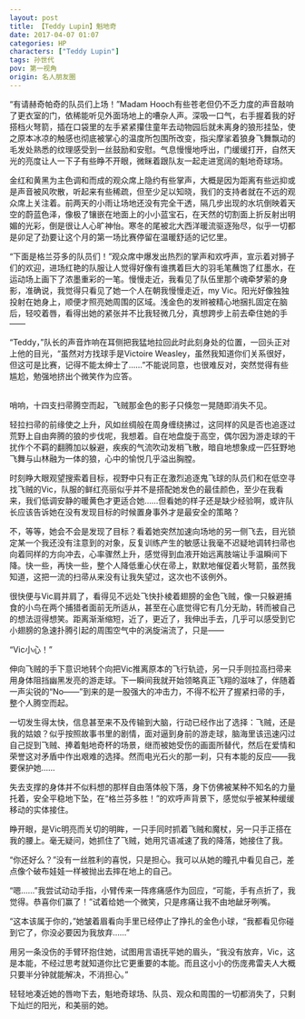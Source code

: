 ```yaml
---
layout: post
title: 【Teddy Lupin】魁地奇
date: 2017-04-07 01:07
categories: HP
characters: ["Teddy Lupin"]
tags: 孙世代
pov: 第一视角
origin: 名人朋友圈
---
```


“有请赫奇帕奇的队员们上场！”Madam Hooch有些苍老但仍不乏力度的声音敲响了更衣室的门，依稀能听见外面场地上的嘈杂人声。深吸一口气，右手握着我的好搭档火弩箭，插在口袋里的左手紧紧攥住童年去动物园后就未离身的狼形挂坠，使之原本冰凉的触感也彻底被掌心的温度所包围所改变，指尖摩挲着狼身飞舞飘动的毛发处熟悉的纹理感受到一丝鼓励和安慰。气息慢慢地呼出，门缓缓打开，自然天光的亮度让人一下子有些睁不开眼，微眯着跟队友一起走进宽阔的魁地奇球场。

金红和黄黑为主色调和而成的观众席上隐约有些掌声，大概是因为距离有些远抑或是声音被风吹散，听起来有些稀疏，但至少足以知晓，我们的支持者就在不远的观众席上关注着。前两天的小雨让场地还没有完全干透，隔几步出现的水坑倒映着天空的蔚蓝色泽，像极了镶嵌在地面上的小小蓝宝石，在天然的切割面上折反射出明媚的光彩，倒是很让人心旷神怡。寒冬的尾被北大西洋暖流驱逐殆尽，似乎一切都是卯足了劲要让这个月的第一场比赛停留在温暖舒适的记忆里。

“下面是格兰芬多的队员们！”观众席中爆发出热烈的掌声和欢呼声，宣示着对狮子们的欢迎，进场红艳的队服让人觉得好像有谁携着巨大的羽毛笔蘸饱了红墨水，在运动场上画下了浓墨重彩的一笔。慢慢走近，我看见了队伍里那个魂牵梦萦的身影，准确说，我觉得只看见了她一个人在朝我慢慢走近，my Vic。阳光好像独独投射在她身上，顺便才照亮她周围的区域。浅金色的发辫被精心地捆扎固定在脑后，轻咬着唇，看得出她的紧张并不比我轻微几分，真想跨步上前去牵住她的手——

“Teddy，”队长的声音炸响在耳侧把我猛地拉回此时此刻身处的位置，一回头正对上他的目光，“虽然对方找球手是Victoire Weasley，虽然我知道你们关系很好，但这可是比赛，记得不能太绅士了……”不能说同意，也很难反对，突然觉得有些尴尬，勉强地挤出个微笑作为应答。
<br><br>

哨响，十四支扫帚腾空而起，飞贼那金色的影子只倏忽一晃随即消失不见。

轻拉扫帚的前缘使之上升，风如丝绸般在周身缠绕拂过，这同样的风是否也追逐过荒野上自由奔腾的狼的步伐呢，我想着。自在地盘旋于高空，偶尔因为游走球的干扰作个不羁的翻腾加以躲避，疾疾的气流吹动发梢飞散，暗自地想象成一匹狂野地飞舞与山林融为一体的狼，心中的愉悦几乎溢出胸膛。

时刻睁大眼观望搜索着目标，视野中只有正在激烈追逐鬼飞球的队员们和在低空寻找飞贼的Vic，队服的鲜红亮丽似乎并不是搭配她发色的最佳颜色，至少在我看来，我们低调安静的暖黄色才更适合她……但看她的样子还是缺少经验啊，或许队长应该告诉她在没有发现目标的时候置身事外才是最安全的策略？

不，等等，她会不会是发现了目标？看着她突然加速向场地的另一侧飞去，目光锁定某一个我还没有注意到的对象，反复训练产生的敏感让我毫不迟疑地调转扫帚也向着同样的方向冲去，心率骤然上升，感觉得到血液开始远离肢端让手温瞬间下降。快一些，再快一些，整个人降低重心伏在帚上，默默地催促着火弩箭，虽然我知道，这把一流的扫帚从来没有让我失望过，这次也不该例外。

很快便与Vic肩并肩了，看得见不远处飞快扑棱着翅膀的金色飞贼，像一只躲避捕食的小鸟在两个捕猎者面前无所适从，甚至在心底觉得它有几分无助，转而被自己的想法逗得想笑。距离渐渐缩短，近了，更近了，我伸出手去，几乎可以感受到它小翅膀的急速扑腾引起的周围空气中的涡旋湍流了，只是——

“Vic小心！”

伸向飞贼的手下意识地转个向把Vic推离原本的飞行轨迹，另一只手则拉高扫帚来用身体阻挡幽黑发亮的游走球。下一瞬间我就开始领略真正飞翔的滋味了，伴随着一声尖锐的“No——”到来的是一股强大的冲击力，不得不松开了握紧扫帚的手，整个人腾空而起。

一切发生得太快，信息甚至来不及传输到大脑，行动已经作出了选择：飞贼，还是我的姑娘？似乎按照故事书里的剧情，面对逼到身前的游走球，脑海里该迅速闪过自己捉到飞贼、捧着魁地奇杯的场景，继而被她受伤的画面所替代，然后在爱情和荣誉这对矛盾中作出艰难的选择。然而电光石火的那一刹，只有本能的反应——我要保护她……

失去支撑的身体并不似料想的那样自由落体般下落，身下仿佛被某种不知名的力量托着，安全平稳地下坠，在“格兰芬多胜！”的欢呼声背景下，感觉似乎被某种缓缓移动的实体接住。

睁开眼，是Vic明亮而关切的明眸，一只手同时抓着飞贼和魔杖，另一只手正搭在我的腰上。毫无疑问，她抓住了飞贼，她用咒语减速了我的降落，她接住了我。

“你还好么？”没有一丝胜利的喜悦，只是担心。我可以从她的瞳孔中看见自己，差点像个破布娃娃一样被抛出去摔在地上的自己。

“嗯……”我尝试动动手指，小臂传来一阵疼痛感作为回应，“可能，手有点折了，我觉得。恭喜你们赢了！”试着给她一个微笑，只是疼痛让我不由地龇牙咧嘴。

“这本该属于你的，”她皱着眉看向手里已经停止了挣扎的金色小球，“我都看见你碰到它了，你没必要因为我放弃……”

用另一条没伤的手臂环抱住她，试图用言语抚平她的眉头，“我没有放弃，Vic，这是本能，不经过思考就知道你比它更重要的本能。而且这小小的伤庞弗雷夫人大概只要半分钟就能解决，不消担心。”

轻轻地凑近她的唇吻下去，魁地奇球场、队员、观众和周围的一切都消失了，只剩下灿烂的阳光，和美丽的她。
